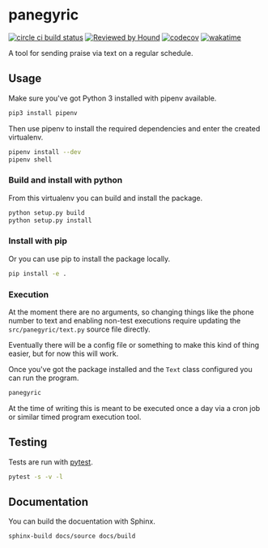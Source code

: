 # panegyric

[![circle ci build status](https://circleci.com/gh/edwardtheharris/panegyric.svg?style=shield)](https://app.circleci.com/pipelines/github/edwardtheharris/panegyric) [![Reviewed by Hound](https://img.shields.io/badge/Reviewed_by-Hound-8E64B0.svg)](https://houndci.com) [![codecov](https://codecov.io/gh/edwardtheharris/panegyric/branch/main/graph/badge.svg?token=7D17IAT6L7)](https://codecov.io/gh/edwardtheharris/panegyric) [![wakatime](https://wakatime.com/badge/github/edwardtheharris/panegyric.svg)](https://wakatime.com/badge/github/edwardtheharris/panegyric)

A tool for sending praise via text on a regular schedule.

## Usage

Make sure you've got Python 3 installed with pipenv available.

```bash
pip3 install pipenv
```

Then use pipenv to install the required dependencies and
enter the created virtualenv.

```bash
pipenv install --dev
pipenv shell
```

### Build and install with python

From this virtualenv you can build and install the package.

```bash
python setup.py build
python setup.py install
```

### Install with pip

Or you can use pip to install the package locally.

```bash
pip install -e .
```

### Execution

At the moment there are no arguments, so changing
things like the phone number to text and enabling
non-test executions require updating the `src/panegyric/text.py`
source file directly.

Eventually there will be a config file or something to make
this kind of thing easier, but for now this will work.

Once you've got the package installed and the `Text` class
configured you can run the program.

```bash
panegyric
```

At the time of writing this is meant to be executed once
a day via a cron job or similar timed program execution
tool.

## Testing

Tests are run with [pytest](https://docs.pytest.org/en/6.2.x/).

```bash
pytest -s -v -l
```

## Documentation

You can build the docuentation with Sphinx.

```bash
sphinx-build docs/source docs/build
```

